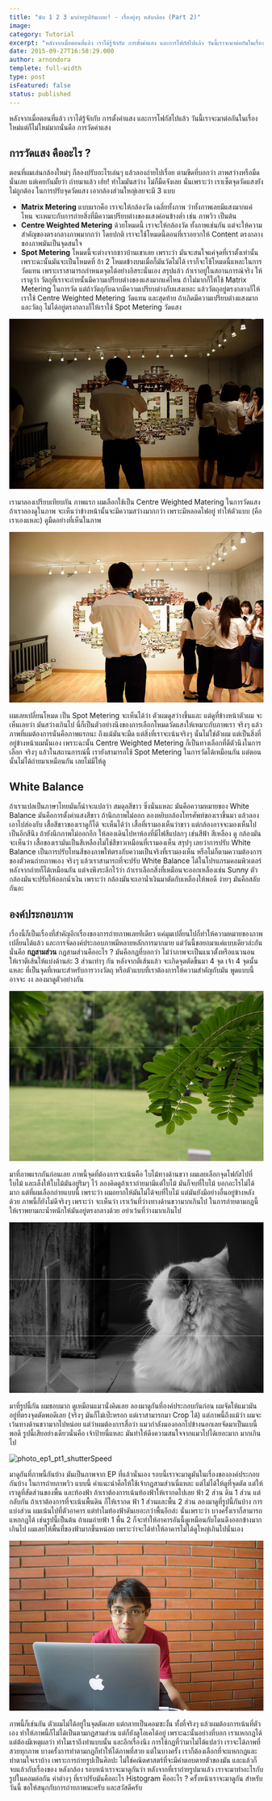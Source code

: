```yaml
---
title: "นับ 1 2 3 มาถ่ายรูปกันเถอะ! - เรื่องยุ่งๆ หลังกล้อง (Part 2)"
image:
category: Tutorial
excerpt: "หลังจากเมื่อตอนที่แล้ว เราได้รู้จักกับ การตั้งค่าแสง และการโฟกัสไปแล้ว วันนี้เราจะมาต่อกันในเรื่องใหม่แต่ก็ไม่ใหม่มากนั่นคือ การวัดค่าแสง"
date: 2015-09-27T16:58:29.000
author: arnondora
templete: full-width
type: post
isFeatured: false
status: published
---
```


หลังจากเมื่อตอนที่แล้ว เราได้รู้จักกับ การตั้งค่าแสง และการโฟกัสไปแล้ว วันนี้เราจะมาต่อกันในเรื่องใหม่แต่ก็ไม่ใหม่มากนั่นคือ การวัดค่าแสง

## การวัดแสง คืออะไร ?
ตอนที่ผมเล่นกล้องใหม่ๆ ก็ลองปรับอะไรเล่นๆ แล้วลองถ่ายไปเรื่อย ตามขีดที่บอกว่า ภาพสว่างหรือมืด นั่นเลย แต่เคยกันมั้ยว่า ถ่ายมาแล้ว เฮ้ย! ทำไมมันสว่าง ไม่ก็มืดจังเลย นั่นเพราะว่า เราเซ็ตจุดวัดแสงยังไม่ถูกต้อง
ในการปรับจุดวัดแสง เอากล้องส่วนใหญ่เลยจะมี 3 แบบ

* **Matrix Metering** แบบแรกคือ เราจะให้กล้องวัด เฉลี่ยทั้งภาพ ว่าทั้งภาพเลยมีแสงมากแค่ไหน จะเหมาะกับการถ่ายสิ่งที่มีความเปรียบต่างของแสงค่อนข้างต่ำ เช่น ภาพวิว เป็นต้น
* **Centre Weighted Metering** ด้วยโหมดนี้ เราจะให้กล้องวัด ทั้งภาพเช่นกัน แต่จะให้ความสำคัญของตรงกลางภาพมากกว่า โดยปกติ เราจะใช้โหมดนี้ตอนที่เราอยากให้ Content ตรงกลางของภาพมันเป็นจุดสนใจ
* **Spot Metering** โหมดนี้จะต่างจากชาวบ้านเขาเลย เพราะว่า มันจะสนใจแค่จุดที่เราตั้งเท่านั้น เพราะฉะนั้นมันจะเป็นโหมดที่ ถ้า 2 โหมดข้างบนเมื่อกี้มันวัดไม่ได้ เราก็จะใช้โหมดนี้แหละในการวัดแทน เพราะเราสามารถกำหนดจุดได้อย่างอิสระนั่นเอง
สรุปแล้ว ถ้าเราอยู่ในสถานการณ์จริง ให้เราดูว่า วัตถุที่เราจะถ่ายนั้นมีความเปรียบต่างของแสงมากแค่ไหน ถ้าไม่มากก็ให้ใช้ Matrix Metering ในการวัด แต่ถ้าวัตถุกับฉากมีความเปรียบต่างกับแสงเยอะ แล้ววัตถุอยู่ตรงกลางก็ให้เราใช้ Centre Weighted Metering วัดแทน และสุดท้าย ถ้าเกิดมีความเปรียบต่างแสงมาก และวัตถุ ไม่ได้อยู่ตรงกลางก็ให้เราใช้ Spot Metering วัดแสง

![photo_ep1_pt2_metering_2](./photo_ep1_pt2_metering_2.jpg)

เรามาลองเปรียบเทียบกัน ภาพแรก ผมเลือกใช้เป็น Centre Weighted Matering ในการวัดแสง ถ้าเราลองดูในภาพ จะเห็นว่าข้างหน้านั้นจะมีความสว่างมากกว่า เพราะมีหลอดไฟอยู่ ทำให้ตัวแบบ (คือเราเองแหละ) ดูมืดอย่างที่เห็นในภาพ

![photo_ep1_pt2_metering_1](./photo_ep1_pt2_metering_1.jpg)

ผมเลยเปลี่ยนโหมด เป็น Spot Metering จะเห็นได้ว่า ตัวผมดูสว่างขึ้นและ แต่ดูที่ข้างหน้าตัวผม จะเห็นเลยว่า มันสว่างเกินไป นี่ก็เป็นตัวอย่างนึงของการเลือกโหมดวัดแสงให้เหมาะกับภาพเรา จริงๆ แล้วภาพที่ผมต้องการนั่นคือภาพแรกนะ ถึงแม้มันจะมืด แต่สิ่งที่เราจะเน้นจริงๆ นั้นไม่ใช่ตัวผม แต่เป็นสิ่งที่อยู่ข้างหน้าผมนั่นเอง เพราะฉะนั้น Centre Weighted Metering ก็เป็นทางเลือกที่ดีตัวนึงในการเลือก จริงๆ แล้วในสถานการณ์นี้ เรายังสามารถใช้ Spot Metering ในการวัดได้เหมือนกัน แต่ตอนนั้นไม่ได้ถ่ายมาเหมือนกัน เลยไม่มีให้ดู


## White Balance
ถ้าเราแปลเป็นภาษาไทยมันก็น่าจะแปลว่า สมดุลสีขาว ซึ่งนั่นแหละ มันคือความหมายของ White Balance มันคือการตั้งค่าแสงสีขาว ถ้านึกภาพไม่ออก ลองหยิบกล้องโทรศัพท์ของเราขึ้นมา แล้วลองเอาไปส่องกับ เสื้อสีขาวของเราดูก็ได้ จะเห็นได้ว่า เสื้อที่เรามองเห็นว่าขาว แต่กล้องอาจจะมองเห็นไปเป็นอีกสีนึง
ถ้ายังนึกภาพไม่ออกอีก ให้ลองเดินไปหาห้องที่มีไฟสีแปลกๆ เช่นสีฟ้า สีเหลือง ดู กล้องมันจะเห็นว่า เสื้อของเรามันเป็นสีเหลืองไม่ใช่สีขาวเหมือนที่เรามองเห็น
สรุปๆ เลยว่าการปรับ White Balance เป็นการปรับโทนสีของภาพให้ตรงกับความเป็นจริงที่เรามองเห็น หรือไม่ก็ตามความต้องการของตัวคนถ่ายภาพเอง จริงๆ แล้วเราสามารถที่จะปรับ White Balance ได้ในโปรแกรมคอมพิวเตอร์หลังจากถ่ายก็ได้เหมือนกัน แต่จงพึงระลึกไว้ว่า ถ้าเราเลือกสิ่งที่เหมือนจะออกเหลืองเช่น Sunny ตัวกล้องมันจะปรับให้ออกน้ำเงิน เพราะว่า กล้องมันจะเอาน้ำเงินมาตัดกับเหลืองให้พอดี ง่ายๆ มันคือสลับกันอะ

## องค์ประกอบภาพ
เรื่องนี้ก็เป็นเรื่องที่สำคัญอีกเรื่องของการถ่ายภาพเลยทีเดียว แค่มุมเปลี่ยนไปก็ทำให้ความหมายของภาพเปลี่ยนได้แล้ว และการจัดองค์ประกอบภาพมีหลายหลักการมากมาย แต่วันนี้ขอยกมาแค่แบบเดียวล่ะกัน นั่นคือ **กฏสามส่วน**
กฏสามส่วนคืออะไร ? มันคือกฏที่บอกว่า ไม่ว่าภาพจะเป็นแนวตั้งหรือแนวนอน ให้เราตีเส้นให้แบ่งด้านล่ะ 3 ส่วนเท่าๆ กัน หลังจากตีเส้นแล้ว จะเกิดจุดตัดขึ้นมา 4 จุด เจ้า 4 จุดนั้นแหละ ที่เป็นจุดที่เหมาะสำหรับการวางวัตถุ หรือตัวแบบที่เราต้องการให้ความสำคัญกับมัน พูดแบบนี้อาจจะ งง ลองมาดูตัวอย่างกัน

![photo_ep1_pt2_content_1](./photo_ep1_pt2_content_1.jpg)

มาที่ภาพแรกกันก่อนเลย ภาพนี้จุดที่ต้องการจะเน้นคือ ใบไม้ทางด้านขวา ผมเลยเลือกจุดโฟกัสไปที่ใบไม้ และเล็งให้ใบไม้มันอยู่ริมๆ ไว้ ลองคิดดูถ้าเราถ่ายมามีแต่ใบไม้ มันก็จบที่ใบไม้ บอกอะไรไม่ได้มาก แต่ที่ผมเลือกถ่ายแบบนี้ เพราะว่า ผมอยากให้มันไม่ได้จบที่ใบไม้ แต่มันยังมีอย่างอื่นอยู่ข้างหลังด้วย ภาพนี้ก็ยังไม่ดีจริงๆ เพราะว่า จะเห็นว่า เราเว้นที่ว่างทางด้านขวามากเกินไป ในการถ่ายตามกฏนี้ ให้เราพยามกะน้ำหนักให้มันอยู่ตรงกลางด้วย อย่าเว้นที่ว่างมากเกินไป

![photo_ep1_pt2_content_2](./photo_ep1_pt2_content_2.jpg)

มาที่รูปนี้กัน ผมชอบมาก ดูเหมือนแมวนั่งคิดเลย ลองมาดูกันที่องค์ประกอบกันก่อน ผมจัดให้แมวมันอยู่ที่ตรงจุดตัดพอดีเลย (จริงๆ มันก็ไม่เป๊ะหรอก แต่เราสามารถมา Crop ได้) แต่ภาพนี้ถึงแม้ว่า ผมจะเว้นทางด้านขวามากไปหน่อย แต่ว่าผมต้องการสื่อว่า แมวกำลังมองออกไปข้างนอกเลยจัดมาเป็นแบนี้พอดี รูปนี้เสียอย่างเดียวนั่นคือ เจ้าป้ายนี่แหละ มันทำให้ดึงความสนใจจากแมวไปได้เยอะมาก มากเกินไป

![photo_ep1_pt1_shutterSpeed](./photo_ep1_pt1_shutterSpeed-1024x571.jpg)

มาดูกันที่ภาพนี้กันบ้าง มันเป็นภาพจาก EP ที่แล้วนั่นเอง รอบนี้เราจะมาดูมันในเรื่องขององค์ประกอบกันบ้าง ในการถ่ายภาพวิว แบบนี้ คำแนะนำคือให้ใช้เจ้ากฏสามส่วนนี่แหละ แต่ไม่ได้ให้ดูที่จุดตัด แต่ให้เราดูที่สัดส่วนของพื้น และท้องฟ้า ถ้าเราต้องการเน้นท้องฟ้าให้เรากดไปเลย ฟ้า 2 ส่วน ดิน 1 ส่วน แต่กลับกัน ถ้าเราต้องการที่จะเน้นพื้นดิน ก็ให้เรากด ฟ้า 1 ส่วนและพื้น 2 ส่วน ลองมาดูที่รูปนี้กันบ้าง การแบ่งส่วน ผมเน้นไปที่ตัวอาคาร แต่ทำไมท้องฟ้าดันเยอะกว่าพื้นอีกล่ะ นั่นเพราะว่า บางครั้งเราก็สามารถแหกกฏได้ เช่นรูปนี้เป็นต้น ถ้าผมถ่ายฟ้า 1 พื้น 2 ก็จะทำให้อาคารอันนี้ดูเหมือนกับโดนดึงออกข้างมากเกินไป ผมเลยให้พื้นที่ของฟ้ามากขึ้นหน่อย เพราะว่าจะได้ทำให้อาคารไม่ได้ดูใหญ่เกินไปนั่นเอง

![photo_ep1_pt2_content_3](./photo_ep1_pt2_content_3.jpg)

ภาพนี้ก็เช่นกัน ตัวผมไม่ได้อยู่ในจุดตัดเลย แต่กลายเป็นคอมซะงั้น ทั้งที่จริงๆ แล้วผมต้องการเน้นที่ตัวเอง ทำให้ภาพนี้ก็ไม่ได้เป็นตามกฏสามส่วน แต่ก็ยังดูโอเคได้อยู่ เพราะฉะนั้นอย่างที่บอก เราแหกกฏได้ แต่ต้องมีเหตุผลว่า ทำไมเราถึงทำแบบนั้น และอีกเรื่องนึง การใช้กฏที่ว่ามาไม่ได้แปลว่า เราจะได้ภาพที่สวยทุกภาพ บางครั้งการทำตามกฏก็ทำให้ได้ภาพที่สวย แต่ในบางครั้ง เราก็ต้องเลือกที่จะแหกกฏและทำตามใจเราบ้าง เพราะการถ่ายรูปเป็นศิลปะ ไม่ใช่คณิตศาสตร์ที่จะมีคำตอบตายตัวของมัน
และแล้วก็จบแล้วกับเรื่องของ หลังกล้อง รอบหน้าเราจะมาดูกันว่า หลังจากที่เราถ่ายรูปมาแล้ว เราจะมาทำอะไรกับรูปในคอมต่อกัน ค่าต่างๆ ที่เราปรับมันคืออะไร Histogram คืออะไร ? ครั้งหน้าเราจะมาดูกัน สำหรับวันนี้ ขอให้สนุกกับการถ่ายภาพนะครับ และสวัสดีครับ

